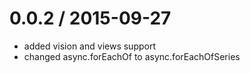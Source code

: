 
0.0.2 / 2015-09-27
==================

  * added vision and views support
  * changed async.forEachOf to async.forEachOfSeries
